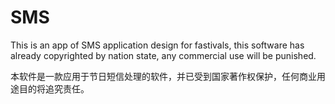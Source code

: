 SMS
===

This is an app of SMS application design for fastivals, this software has already copyrighted 
by nation state, any commercial use will be punished.

本软件是一款应用于节日短信处理的软件，并已受到国家著作权保护，任何商业用途目的将追究责任。
